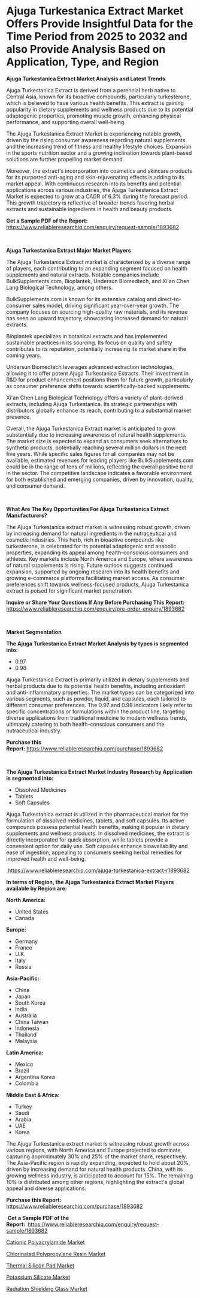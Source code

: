 <p><h1>Ajuga Turkestanica Extract Market Offers Provide Insightful Data for the Time Period from 2025 to 2032 and also Provide Analysis Based on Application, Type, and Region</h1></p><p><strong>Ajuga Turkestanica Extract Market Analysis and Latest Trends</strong></p>
<p><p>Ajuga Turkestanica Extract is derived from a perennial herb native to Central Asia, known for its bioactive compounds, particularly turkesterone, which is believed to have various health benefits. This extract is gaining popularity in dietary supplements and wellness products due to its potential adaptogenic properties, promoting muscle growth, enhancing physical performance, and supporting overall well-being.</p><p>The Ajuga Turkestanica Extract Market is experiencing notable growth, driven by the rising consumer awareness regarding natural supplements and the increasing trend of fitness and healthy lifestyle choices. Expansion in the sports nutrition sector and a growing inclination towards plant-based solutions are further propelling market demand. </p><p>Moreover, the extract's incorporation into cosmetics and skincare products for its purported anti-aging and skin-rejuvenating effects is adding to its market appeal. With continuous research into its benefits and potential applications across various industries, the Ajuga Turkestanica Extract Market is expected to grow at a CAGR of 6.3% during the forecast period. This growth trajectory is reflective of broader trends favoring herbal extracts and sustainable ingredients in health and beauty products.</p></p>
<p><strong>Get a Sample PDF of the Report:&nbsp;</strong> <a href="https://www.reliableresearchiq.com/enquiry/request-sample/1893682?utm_campaign=1119&utm_medium=2&utm_source=Github&utm_content=ia&utm_term=01042025&utm_id=ajuga-turkestanica-extract">https://www.reliableresearchiq.com/enquiry/request-sample/1893682</a></p>
<p>&nbsp;</p>
<p><strong>Ajuga Turkestanica Extract Major Market Players</strong></p>
<p><p>The Ajuga Turkestanica Extract market is characterized by a diverse range of players, each contributing to an expanding segment focused on health supplements and natural extracts. Notable companies include BulkSupplements.com, Bioplantek, Undersun Biomedtech, and Xi'an Chen Lang Biological Technology, among others.</p><p>BulkSupplements.com is known for its extensive catalog and direct-to-consumer sales model, driving significant year-over-year growth. The company focuses on sourcing high-quality raw materials, and its revenue has seen an upward trajectory, showcasing increased demand for natural extracts.</p><p>Bioplantek specializes in botanical extracts and has implemented sustainable practices in its sourcing. Its focus on quality and safety contributes to its reputation, potentially increasing its market share in the coming years.</p><p>Undersun Biomedtech leverages advanced extraction technologies, allowing it to offer potent Ajuga Turkestanica Extracts. Their investment in R&D for product enhancement positions them for future growth, particularly as consumer preference shifts towards scientifically-backed supplements.</p><p>Xi'an Chen Lang Biological Technology offers a variety of plant-derived extracts, including Ajuga Turkestanica. Its strategic partnerships with distributors globally enhance its reach, contributing to a substantial market presence.</p><p>Overall, the Ajuga Turkestanica Extract market is anticipated to grow substantially due to increasing awareness of natural health supplements. The market size is expected to expand as consumers seek alternatives to synthetic products, potentially reaching several million dollars in the next five years. While specific sales figures for all companies may not be available, estimated revenues for leading players like BulkSupplements.com could be in the range of tens of millions, reflecting the overall positive trend in the sector. The competitive landscape indicates a favorable environment for both established and emerging companies, driven by innovation, quality, and consumer demand.</p></p>
<p>&nbsp;</p>
<p><strong>What Are The Key Opportunities For Ajuga Turkestanica Extract Manufacturers?</strong></p>
<p><p>The Ajuga Turkestanica extract market is witnessing robust growth, driven by increasing demand for natural ingredients in the nutraceutical and cosmetic industries. This herb, rich in bioactive compounds like turkesterone, is celebrated for its potential adaptogenic and anabolic properties, expanding its appeal among health-conscious consumers and athletes. Key markets include North America and Europe, where awareness of natural supplements is rising. Future outlook suggests continued expansion, supported by ongoing research into its health benefits and growing e-commerce platforms facilitating market access. As consumer preferences shift towards wellness-focused products, Ajuga Turkestanica extract is poised for significant market penetration.</p></p>
<p><strong>Inquire or Share Your Questions If Any Before Purchasing This Report:</strong> <a href="https://www.reliableresearchiq.com/enquiry/pre-order-enquiry/1893682?utm_campaign=1119&utm_medium=2&utm_source=Github&utm_content=ia&utm_term=01042025&utm_id=ajuga-turkestanica-extract">https://www.reliableresearchiq.com/enquiry/pre-order-enquiry/1893682</a></p>
<p>&nbsp;</p>
<p><strong>Market Segmentation</strong></p>
<p><strong>The Ajuga Turkestanica Extract Market Analysis by types is segmented into:</strong></p>
<p><ul><li>0.97</li><li>0.98</li></ul></p>
<p><p>Ajuga Turkestanica Extract is primarily utilized in dietary supplements and herbal products due to its potential health benefits, including antioxidant and anti-inflammatory properties. The market types can be categorized into various segments, such as powder, liquid, and capsules, each tailored to different consumer preferences. The 0.97 and 0.98 indicators likely refer to specific concentrations or formulations within the product line, targeting diverse applications from traditional medicine to modern wellness trends, ultimately catering to both health-conscious consumers and the nutraceutical industry.</p></p>
<p><strong>Purchase this Report:&nbsp;</strong><a href="https://www.reliableresearchiq.com/purchase/1893682?utm_campaign=1119&utm_medium=2&utm_source=Github&utm_content=ia&utm_term=01042025&utm_id=ajuga-turkestanica-extract">https://www.reliableresearchiq.com/purchase/1893682</a></p>
<p>&nbsp;</p>
<p><strong>The Ajuga Turkestanica Extract Market Industry Research by Application is segmented into:</strong></p>
<p><ul><li>Dissolved Medicines</li><li>Tablets</li><li>Soft Capsules</li></ul></p>
<p><p>Ajuga Turkestanica extract is utilized in the pharmaceutical market for the formulation of dissolved medicines, tablets, and soft capsules. Its active compounds possess potential health benefits, making it popular in dietary supplements and wellness products. In dissolved medicines, the extract is directly incorporated for quick absorption, while tablets provide a convenient option for daily use. Soft capsules enhance bioavailability and ease of ingestion, appealing to consumers seeking herbal remedies for improved health and well-being.</p></p>
<p><a href="https://www.reliableresearchiq.com/ajuga-turkestanica-extract-r1893682?utm_campaign=1119&utm_medium=2&utm_source=Github&utm_content=ia&utm_term=01042025&utm_id=ajuga-turkestanica-extract">&nbsp;https://www.reliableresearchiq.com/ajuga-turkestanica-extract-r1893682</a></p>
<p><strong>In terms of Region, the Ajuga Turkestanica Extract Market Players available by Region are:</strong></p>
<p>
    <p> <strong> North America: </strong>
        <ul>
            <li>United States</li>
            <li>Canada</li>
        </ul>
        </p> 
    <p> <strong> Europe: </strong>
        <ul>
            <li>Germany</li>
            <li>France</li>
            <li>U.K.</li>
            <li>Italy</li>
            <li>Russia</li>
        </ul>
        </p> 
    <p> <strong> Asia-Pacific: </strong>
        <ul>
            <li>China</li>
            <li>Japan</li>
            <li>South Korea</li>
            <li>India</li>
            <li>Australia</li>
            <li>China Taiwan</li>
            <li>Indonesia</li>
            <li>Thailand</li>
            <li>Malaysia</li>
        </ul>
        </p> 
    <p> <strong> Latin America: </strong>
        <ul>
            <li>Mexico</li>
            <li>Brazil</li>
            <li>Argentina Korea</li>
            <li>Colombia</li>
        </ul>
        </p> 
    <p> <strong> Middle East & Africa: </strong>
        <ul>
            <li>Turkey</li>
            <li>Saudi</li>
            <li>Arabia</li>
            <li>UAE</li>
            <li>Korea</li>
        </ul>
    </p>
    </p>
<p><p>The Ajuga Turkestanica extract market is witnessing robust growth across various regions, with North America and Europe projected to dominate, capturing approximately 30% and 25% of the market share, respectively. The Asia-Pacific region is rapidly expanding, expected to hold about 20%, driven by increasing demand for natural health products. China, with its growing wellness industry, is anticipated to account for 15%. The remaining 10% is distributed among other regions, highlighting the extract's global appeal and diverse applications.</p></p>
<p><strong>Purchase this Report: </strong><a href="https://www.reliableresearchiq.com/purchase/1893682?utm_campaign=1119&utm_medium=2&utm_source=Github&utm_content=ia&utm_term=01042025&utm_id=ajuga-turkestanica-extract">https://www.reliableresearchiq.com/purchase/1893682</a></p>
<p>&nbsp;<strong>Get a Sample PDF of the Report:&nbsp;&nbsp;</strong><a href="https://www.reliableresearchiq.com/enquiry/request-sample/1893682?utm_campaign=1119&utm_medium=2&utm_source=Github&utm_content=ia&utm_term=01042025&utm_id=ajuga-turkestanica-extract">https://www.reliableresearchiq.com/enquiry/request-sample/1893682</a></p>
<p><strong></strong></p>
<p><p><a href="https://github.com/ebalabenoot/Market-Research-Report-List-1/blob/main/cationic-polyacrylamide-market.md?utm_campaign=1119&utm_medium=2&utm_source=Github&utm_content=ia&utm_term=01042025&utm_id=ajuga-turkestanica-extract">Cationic Polyacrylamide Market</a></p><p><a href="https://github.com/nellygussisy/Market-Research-Report-List-1/blob/main/chlorinated-polypropylene-resin-market.md?utm_campaign=1119&utm_medium=2&utm_source=Github&utm_content=ia&utm_term=01042025&utm_id=ajuga-turkestanica-extract">Chlorinated Polypropylene Resin Market</a></p><p><a href="https://github.com/cwasicioaie/Market-Research-Report-List-1/blob/main/thermal-silicon-pad-market.md?utm_campaign=1119&utm_medium=2&utm_source=Github&utm_content=ia&utm_term=01042025&utm_id=ajuga-turkestanica-extract">Thermal Silicon Pad Market</a></p><p><a href="https://github.com/handyiongikg/Market-Research-Report-List-1/blob/main/potassium-silicate-market.md?utm_campaign=1119&utm_medium=2&utm_source=Github&utm_content=ia&utm_term=01042025&utm_id=ajuga-turkestanica-extract">Potassium Silicate Market</a></p><p><a href="https://github.com/budenhanelfc/Market-Research-Report-List-1/blob/main/radiation-shielding-glass-market.md?utm_campaign=1119&utm_medium=2&utm_source=Github&utm_content=ia&utm_term=01042025&utm_id=ajuga-turkestanica-extract">Radiation Shielding Glass Market</a></p></p>